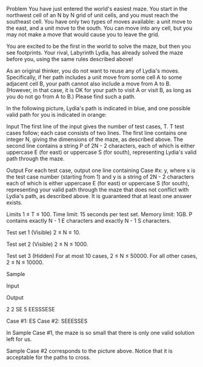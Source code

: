 Problem
You have just entered the world's easiest maze. You start in the northwest cell of an N by N grid of unit cells, and you must reach the southeast cell. You have only two types of moves available: a unit move to the east, and a unit move to the south. You can move into any cell, but you may not make a move that would cause you to leave the grid.

You are excited to be the first in the world to solve the maze, but then you see footprints. Your rival, Labyrinth Lydia, has already solved the maze before you, using the same rules described above!

As an original thinker, you do not want to reuse any of Lydia's moves. Specifically, if her path includes a unit move from some cell A to some adjacent cell B, your path cannot also include a move from A to B. (However, in that case, it is OK for your path to visit A or visit B, as long as you do not go from A to B.) Please find such a path.

In the following picture, Lydia's path is indicated in blue, and one possible valid path for you is indicated in orange:

Input
The first line of the input gives the number of test cases, T. T test cases follow; each case consists of two lines. The first line contains one integer N, giving the dimensions of the maze, as described above. The second line contains a string P of 2N - 2 characters, each of which is either uppercase E (for east) or uppercase S (for south), representing Lydia's valid path through the maze.

Output
For each test case, output one line containing Case #x: y, where x is the test case number (starting from 1) and y is a string of 2N - 2 characters each of which is either uppercase E (for east) or uppercase S (for south), representing your valid path through the maze that does not conflict with Lydia's path, as described above. It is guaranteed that at least one answer exists.

Limits
1 ≤ T ≤ 100.
Time limit: 15 seconds per test set.
Memory limit: 1GB.
P contains exactly N - 1 E characters and exactly N - 1 S characters.

Test set 1 (Visible)
2 ≤ N ≤ 10.

Test set 2 (Visible)
2 ≤ N ≤ 1000.

Test set 3 (Hidden)
For at most 10 cases, 2 ≤ N ≤ 50000.
For all other cases, 2 ≤ N ≤ 10000.

Sample

Input 
 	
Output 
 
2
2
SE
5
EESSSESE

  
Case #1: ES
Case #2: SEEESSES

  
In Sample Case #1, the maze is so small that there is only one valid solution left for us.

Sample Case #2 corresponds to the picture above. Notice that it is acceptable for the paths to cross.
